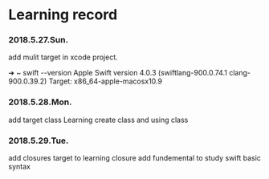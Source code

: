 #  Learning record

### 2018.5.27.Sun.
add mulit target in xcode project.

➜  ~ swift --version
Apple Swift version 4.0.3 (swiftlang-900.0.74.1 clang-900.0.39.2)
Target: x86_64-apple-macosx10.9


### 2018.5.28.Mon.
add target class
Learning create class and using class

### 2018.5.29.Tue.
add closures target to learning closure
add fundemental to study swift basic syntax

